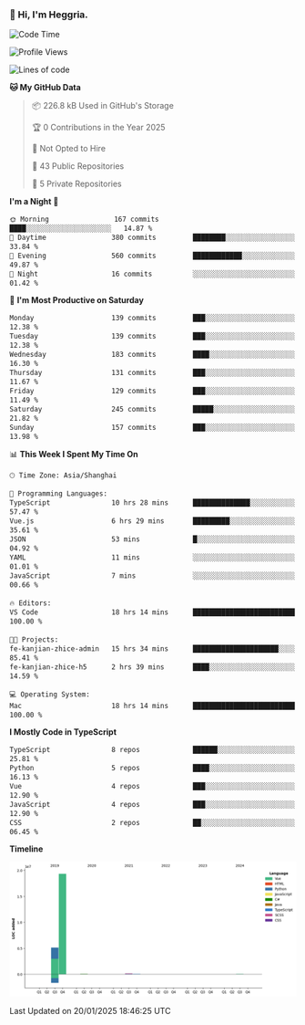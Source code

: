### 👋 Hi, I'm Heggria.

<!--START_SECTION:waka-->
![Code Time](http://img.shields.io/badge/Code%20Time-1%2C033%20hrs%2013%20mins-blue)

![Profile Views](http://img.shields.io/badge/Profile%20Views-1-blue)

![Lines of code](https://img.shields.io/badge/From%20Hello%20World%20I%27ve%20Written-24.8%20million%20lines%20of%20code-blue)

**🐱 My GitHub Data** 

> 📦 226.8 kB Used in GitHub's Storage 
 > 
> 🏆 0 Contributions in the Year 2025
 > 
> 🚫 Not Opted to Hire
 > 
> 📜 43 Public Repositories 
 > 
> 🔑 5 Private Repositories 
 > 
**I'm a Night 🦉** 

```text
🌞 Morning                167 commits         ████░░░░░░░░░░░░░░░░░░░░░   14.87 % 
🌆 Daytime                380 commits         ████████░░░░░░░░░░░░░░░░░   33.84 % 
🌃 Evening                560 commits         ████████████░░░░░░░░░░░░░   49.87 % 
🌙 Night                  16 commits          ░░░░░░░░░░░░░░░░░░░░░░░░░   01.42 % 
```
📅 **I'm Most Productive on Saturday** 

```text
Monday                   139 commits         ███░░░░░░░░░░░░░░░░░░░░░░   12.38 % 
Tuesday                  139 commits         ███░░░░░░░░░░░░░░░░░░░░░░   12.38 % 
Wednesday                183 commits         ████░░░░░░░░░░░░░░░░░░░░░   16.30 % 
Thursday                 131 commits         ███░░░░░░░░░░░░░░░░░░░░░░   11.67 % 
Friday                   129 commits         ███░░░░░░░░░░░░░░░░░░░░░░   11.49 % 
Saturday                 245 commits         █████░░░░░░░░░░░░░░░░░░░░   21.82 % 
Sunday                   157 commits         ███░░░░░░░░░░░░░░░░░░░░░░   13.98 % 
```


📊 **This Week I Spent My Time On** 

```text
🕑︎ Time Zone: Asia/Shanghai

💬 Programming Languages: 
TypeScript               10 hrs 28 mins      ██████████████░░░░░░░░░░░   57.47 % 
Vue.js                   6 hrs 29 mins       █████████░░░░░░░░░░░░░░░░   35.61 % 
JSON                     53 mins             █░░░░░░░░░░░░░░░░░░░░░░░░   04.92 % 
YAML                     11 mins             ░░░░░░░░░░░░░░░░░░░░░░░░░   01.01 % 
JavaScript               7 mins              ░░░░░░░░░░░░░░░░░░░░░░░░░   00.66 % 

🔥 Editors: 
VS Code                  18 hrs 14 mins      █████████████████████████   100.00 % 

🐱‍💻 Projects: 
fe-kanjian-zhice-admin   15 hrs 34 mins      █████████████████████░░░░   85.41 % 
fe-kanjian-zhice-h5      2 hrs 39 mins       ████░░░░░░░░░░░░░░░░░░░░░   14.59 % 

💻 Operating System: 
Mac                      18 hrs 14 mins      █████████████████████████   100.00 % 
```

**I Mostly Code in TypeScript** 

```text
TypeScript               8 repos             ██████░░░░░░░░░░░░░░░░░░░   25.81 % 
Python                   5 repos             ████░░░░░░░░░░░░░░░░░░░░░   16.13 % 
Vue                      4 repos             ███░░░░░░░░░░░░░░░░░░░░░░   12.90 % 
JavaScript               4 repos             ███░░░░░░░░░░░░░░░░░░░░░░   12.90 % 
CSS                      2 repos             ██░░░░░░░░░░░░░░░░░░░░░░░   06.45 % 
```



**Timeline**

![Lines of Code chart](https://raw.githubusercontent.com/heggria/heggria/main/assets/bar_graph.png)


 Last Updated on 20/01/2025 18:46:25 UTC
<!--END_SECTION:waka-->
